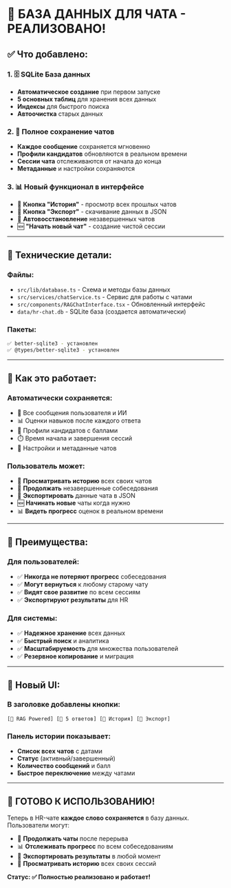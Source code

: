 # 🎉 **БАЗА ДАННЫХ ДЛЯ ЧАТА - РЕАЛИЗОВАНО!**

## ✅ **Что добавлено:**

### **1. 🗄️ SQLite База данных**
- **Автоматическое создание** при первом запуске
- **5 основных таблиц** для хранения всех данных
- **Индексы** для быстрого поиска
- **Автоочистка** старых данных

### **2. 💬 Полное сохранение чатов**
- **Каждое сообщение** сохраняется мгновенно
- **Профили кандидатов** обновляются в реальном времени
- **Сессии чата** отслеживаются от начала до конца
- **Метаданные** и настройки сохраняются

### **3. 📊 Новый функционал в интерфейсе**
- 📜 **Кнопка "История"** - просмотр всех прошлых чатов
- 💾 **Кнопка "Экспорт"** - скачивание данных в JSON
- 🔄 **Автовосстановление** незавершенных чатов
- 🆕 **"Начать новый чат"** - создание чистой сессии

---

## 🔧 **Технические детали:**

### **Файлы:**
- `src/lib/database.ts` - Схема и методы базы данных
- `src/services/chatService.ts` - Сервис для работы с чатами
- `src/components/RAGChatInterface.tsx` - Обновленный интерфейс
- `data/hr-chat.db` - SQLite база (создается автоматически)

### **Пакеты:**
```bash
✅ better-sqlite3 - установлен
✅ @types/better-sqlite3 - установлен
```

---

## 🎯 **Как это работает:**

### **Автоматически сохраняется:**
- 💬 Все сообщения пользователя и ИИ
- 📊 Оценки навыков после каждого ответа
- 🎯 Профили кандидатов с баллами
- ⏱️ Время начала и завершения сессий
- 🔧 Настройки и метаданные чатов

### **Пользователь может:**
- 📖 **Просматривать историю** всех своих чатов
- 🔄 **Продолжать** незавершенные собеседования
- 💾 **Экспортировать** данные чата в JSON
- 🆕 **Начинать новые** чаты когда нужно
- 📊 **Видеть прогресс** оценок в реальном времени

---

## 🚀 **Преимущества:**

### **Для пользователей:**
- ✅ **Никогда не потеряют прогресс** собеседования
- ✅ **Могут вернуться** к любому старому чату  
- ✅ **Видят свое развитие** по всем сессиям
- ✅ **Экспортируют результаты** для HR

### **Для системы:**
- ✅ **Надежное хранение** всех данных
- ✅ **Быстрый поиск** и аналитика
- ✅ **Масштабируемость** для множества пользователей
- ✅ **Резервное копирование** и миграция

---

## 📱 **Новый UI:**

### **В заголовке добавлены кнопки:**
```
[🧠 RAG Powered] [💬 5 ответов] [📜 История] [💾 Экспорт]
```

### **Панель истории показывает:**
- **Список всех чатов** с датами
- **Статус** (активный/завершенный)  
- **Количество сообщений** и балл
- **Быстрое переключение** между чатами

---

## 🎉 **ГОТОВО К ИСПОЛЬЗОВАНИЮ!**

Теперь в HR-чате **каждое слово сохраняется** в базу данных. Пользователи могут:
- 🔄 **Продолжать чаты** после перерыва
- 📊 **Отслеживать прогресс** по всем собеседованиям  
- 💾 **Экспортировать результаты** в любой момент
- 📖 **Просматривать историю** всех своих сессий

**Статус: ✅ Полностью реализовано и работает!**
